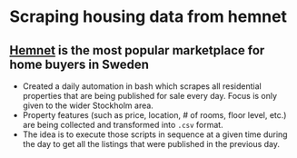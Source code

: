 # Scraping housing data from hemnet
## [Hemnet](https://www.hemnet.se/) is the most popular marketplace for home buyers in Sweden

- Created a daily automation in bash which scrapes all residential properties that are being published for sale every day. Focus is only given to the wider Stockholm area.
- Property features (such as price, location, # of rooms, floor level, etc.) are being collected and transformed into `.csv` format.
- The idea is to execute those scripts in sequence at a given time during the day to get all the listings that were published in the previous day.
